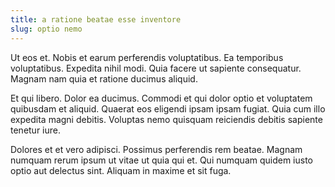 ```yaml
---
title: a ratione beatae esse inventore
slug: optio nemo
---
```


Ut eos et. Nobis et earum perferendis voluptatibus. Ea temporibus voluptatibus. Expedita nihil modi. Quia facere ut sapiente consequatur. Magnam nam quia et ratione ducimus aliquid.

Et qui libero. Dolor ea ducimus. Commodi et qui dolor optio et voluptatem quibusdam et aliquid. Quaerat eos eligendi ipsam ipsam fugiat. Quia cum illo expedita magni debitis. Voluptas nemo quisquam reiciendis debitis sapiente tenetur iure.

Dolores et et vero adipisci. Possimus perferendis rem beatae. Magnam numquam rerum ipsum ut vitae ut quia qui et. Qui numquam quidem iusto optio aut delectus sint. Aliquam in maxime et sit fuga.
